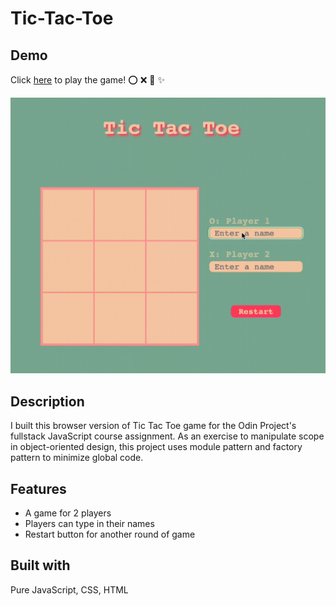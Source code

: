 # Tic-Tac-Toe 
## Demo
Click [here](https://wukongo-o.github.io/tic-tac-toe/) to play the game! ⭕ ❌ 🏁 ✨

![game demo gif](/TicTacToeDemo.gif)

## Description
I built this browser version of Tic Tac Toe game for the Odin Project's fullstack JavaScript course assignment. As an exercise to manipulate scope in object-oriented design, this project uses module pattern and factory pattern to minimize global code.  

## Features
- A game for 2 players 
- Players can type in their names 
- Restart button for another round of game

## Built with
Pure JavaScript, CSS, HTML
